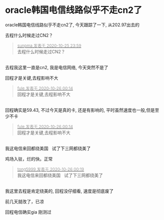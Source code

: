 # oracle韩国电信线路似乎不走cn2了


oracle韩国电信线路似乎不走cn2了, 今天跟踪了一下, 从202.97出去的

去程什么时候走过CN2？

<div class="quote"><blockquote><font size="2"><a href="https://www.hostloc.com/forum.php?mod=redirect&amp;goto=findpost&amp;pid=9351968&amp;ptid=758421" target="_blank"><font color="#999999">sunpma 发表于 2020-10-25 23:59</font></a></font><br />
去程什么时候走过CN2？</blockquote></div><br />
去程我这里一直是cn2, 我是电信网络, 今天突然不是了

回程才是关键,去程影响不大<br />


<div class="quote"><blockquote><font size="2"><a href="https://www.hostloc.com/forum.php?mod=redirect&amp;goto=findpost&amp;pid=9352001&amp;ptid=758421" target="_blank"><font color="#999999">fule 发表于 2020-10-26 00:14</font></a></font><br />
回程才是关键,去程影响不大</blockquote></div><br />
回程确实是59.43, 不过今天是真的卡, 还是有影响的, 平时虽然速度也一般,但是至少不卡

<div class="quote"><blockquote><font size="2"><a href="https://www.hostloc.com/forum.php?mod=redirect&amp;goto=findpost&amp;pid=9352001&amp;ptid=758421" target="_blank"><font color="#999999">fule 发表于 2020-10-26 00:14</font></a></font><br />
回程才是关键,去程影响不大</blockquote></div><br />
我这电信来回都绕美国&nbsp; &nbsp;试了下三网都绕美了

鸡场入驻，烂的快。正常<img id="aimg_o9b9i" onclick="zoom(this, this.src, 0, 0, 0)" class="zoom" src="https://cdn.jsdelivr.net/gh/hishis/forum-master/public/images/patch.gif" onmouseover="img_onmouseoverfunc(this)" onload="thumbImg(this)" border="0" alt="" />

<div class="quote"><blockquote><font size="2"><a href="https://www.hostloc.com/forum.php?mod=redirect&amp;goto=findpost&amp;pid=9352017&amp;ptid=758421" target="_blank"><font color="#999999">tong5999 发表于 2020-10-26 00:19</font></a></font><br />
我这电信来回都绕美国&nbsp; &nbsp;试了下三网都绕美了</blockquote></div><br />
我这里去程是肯定绕美的, 回程没仔细看, 速度是彻底废了

前几天就改了，已凉

回程电信确实gia 刚测过<img id="aimg_XuUa6" onclick="zoom(this, this.src, 0, 0, 0)" class="zoom" src="https://cdn.jsdelivr.net/gh/hishis/forum-master/public/images/patch.gif" onmouseover="img_onmouseoverfunc(this)" onload="thumbImg(this)" border="0" alt="" />
